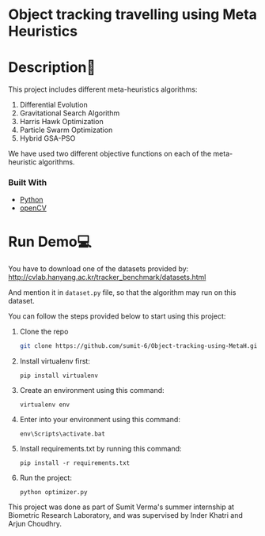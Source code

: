 # Object tracking travelling using Meta Heuristics

# Description🧠
This project includes different meta-heuristics algorithms:
1. Differential Evolution
2. Gravitational Search Algorithm
3. Harris Hawk Optimization
4. Particle Swarm Optimization
5. Hybrid GSA-PSO

We have used two different objective functions on each of the meta-heuristic algorithms.

### Built With

* [Python](https://www.python.org/)
* [openCV](https://opencv.org/)

# Run Demo💻
You have to download one of the datasets provided by: http://cvlab.hanyang.ac.kr/tracker_benchmark/datasets.html

And mention it in `dataset.py` file, so that the algorithm may run on this dataset.

You can follow the steps provided below to start using this project:
1. Clone the repo
   ```sh
   git clone https://github.com/sumit-6/Object-tracking-using-MetaH.git
   ```
2. Install virtualenv first:
   ```
   pip install virtualenv
   ```
3. Create an environment using this command:
   ```
   virtualenv env
   ```
4. Enter into your environment using this command:
   ```
   env\Scripts\activate.bat
   ```
5. Install requirements.txt by running this command:
   ```
   pip install -r requirements.txt
   ```
6. Run the project:
   ```
   python optimizer.py
   ```
This project was done as part of Sumit Verma's summer internship at Biometric Research Laboratory, and was supervised by Inder Khatri and Arjun Choudhry.

